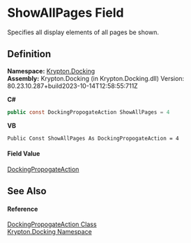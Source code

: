 # ShowAllPages Field


Specifies all display elements of all pages be shown.



## Definition
**Namespace:** <a href="98399376-cf41-9454-4b4d-4fab2ca20bc7.md">Krypton.Docking</a>  
**Assembly:** Krypton.Docking (in Krypton.Docking.dll) Version: 80.23.10.287+build2023-10-14T12:58:55:711Z

**C#**
``` C#
public const DockingPropogateAction ShowAllPages = 4
```
**VB**
``` VB
Public Const ShowAllPages As DockingPropogateAction = 4
```



#### Field Value
<a href="7f54ea85-3f61-4ec0-2801-456b9b81d82e.md">DockingPropogateAction</a>

## See Also


#### Reference
<a href="7f54ea85-3f61-4ec0-2801-456b9b81d82e.md">DockingPropogateAction Class</a>  
<a href="98399376-cf41-9454-4b4d-4fab2ca20bc7.md">Krypton.Docking Namespace</a>  
